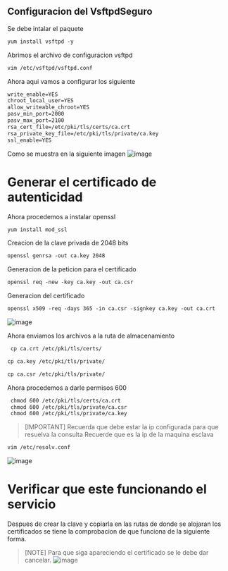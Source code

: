## Configuracion del VsftpdSeguro 

Se debe intalar el paquete 
````apache
yum install vsftpd -y
```` 
Abrimos el archivo de configuracion vsftpd
````apache
vim /etc/vsftpd/vsftpd.conf
```` 
Ahora aqui vamos a configurar los siguiente 
````apache
write_enable=YES
chroot_local_user=YES
allow_writeable_chroot=YES
pasv_min_port=2000
pasv_max_port=2100
rsa_cert_file=/etc/pki/tls/certs/ca.crt
rsa_private_key_file=/etc/pki/tls/private/ca.key
ssl_enable=YES

````
Como se muestra en la siguiente imagen
![image](https://user-images.githubusercontent.com/93839814/161175555-3573a424-d5e2-4a37-a4b9-0160647ce58e.png)
# Generar el certificado de autenticidad
Ahora procedemos a instalar openssl
````apache
yum install mod_ssl
````
Creacion de la clave privada de 2048 bits
````apache
openssl genrsa -out ca.key 2048
````
Generacion de la peticion  para el certificado
````apache
openssl req -new -key ca.key -out ca.csr
````
Generacion del certificado
````apache
openssl x509 -req -days 365 -in ca.csr -signkey ca.key -out ca.crt
````
![image](https://user-images.githubusercontent.com/93839814/161176293-0ac45aa5-9652-465f-928b-b4f7fd3ca3fb.png)

Ahora enviamos los archivos a la ruta de almacenamiento
````apache
 cp ca.crt /etc/pki/tls/certs/
 ````
 ````apache
 cp ca.key /etc/pki/tls/private/
 ````
 ````apache
 cp ca.csr /etc/pki/tls/private/ 
````
Ahora procedemos a darle permisos 600
````apache
 chmod 600 /etc/pki/tls/certs/ca.crt
 chmod 600 /etc/pki/tls/private/ca.csr
 chmod 600 /etc/pki/tls/private/ca.key
 ````
 
>[IMPORTANT] 
>Recuerda que debe estar la ip configurada para que resuelva la consulta 
>Recuerde que es la ip de la maquina esclava
````apache
vim /etc/resolv.conf
````
![image](https://user-images.githubusercontent.com/93839814/161176740-5174b200-9d27-43bb-8934-b83b657207f4.png)

# Verificar que este funcionando el servicio
Despues de crear la clave y copiarla en las rutas de donde se alojaran los certificados se tiene la comprobacion de que funciona de la siguiente forma.
>[NOTE]
> Para que siga apareciendo el certificado se le debe dar cancelar.
![image](https://user-images.githubusercontent.com/93839814/161173717-11b87a15-21e9-4e93-92c6-4fc8abbd92a6.png)
